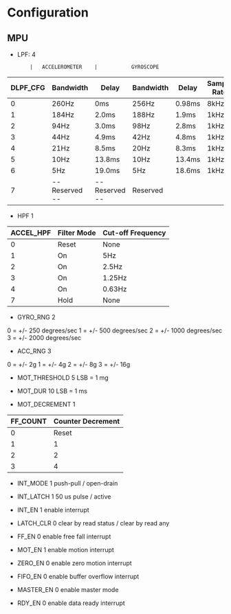 # Configuration
## MPU

- LPF: 	  4

          |   ACCELEROMETER    |           GYROSCOPE
 DLPF_CFG | Bandwidth | Delay  | Bandwidth | Delay  | Sample Rate
 ---------|-----------|--------|-----------|--------|-------------
 0        | 260Hz     | 0ms    | 256Hz     | 0.98ms | 8kHz
 1        | 184Hz     | 2.0ms  | 188Hz     | 1.9ms  | 1kHz
 2        | 94Hz      | 3.0ms  | 98Hz      | 2.8ms  | 1kHz
 3        | 44Hz      | 4.9ms  | 42Hz      | 4.8ms  | 1kHz
 4        | 21Hz      | 8.5ms  | 20Hz      | 8.3ms  | 1kHz
 5        | 10Hz      | 13.8ms | 10Hz      | 13.4ms | 1kHz
 6        | 5Hz       | 19.0ms | 5Hz       | 18.6ms | 1kHz
 7        |   -- Reserved --   |   -- Reserved --   | Reserved

- HPF 		1

 ACCEL_HPF | Filter Mode | Cut-off Frequency
 ----------|-------------|------------------
 0         | Reset       | None
 1         | On          | 5Hz
 2         | On          | 2.5Hz
 3         | On          | 1.25Hz
 4         | On          | 0.63Hz
 7         | Hold        | None

- GYRO_RNG 	2

0 = +/- 250 degrees/sec
1 = +/- 500 degrees/sec
2 = +/- 1000 degrees/sec
3 = +/- 2000 degrees/sec

- ACC_RNG 	3

0 = +/- 2g
1 = +/- 4g
2 = +/- 8g
3 = +/- 16g

- MOT_THRESHOLD 	5				LSB = 1 mg
- MOT_DUR			10				LSB = 1 ms

- MOT_DECREMENT	1		
			
FF_COUNT | Counter Decrement
---------|------------------
0        | Reset
1        | 1
2        | 2
3        | 4
 
- INT_MODE		1					push-pull / open-drain
- INT_LATCH		1					50 us pulse / active 
- INT_EN		1					enable interrupt
- LATCH_CLR		0					clear by read status / clear by read any

- FF_EN			0					enable free fall interrupt
- MOT_EN		1					enable motion interrupt
- ZERO_EN		0					enable zero motion interrupt
- FIFO_EN		0					enable buffer overflow interrupt
- MASTER_EN		0					enable master mode 
- RDY_EN		0					enable data ready interrupt
